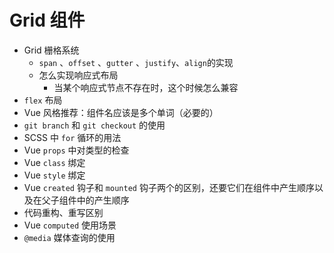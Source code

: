 # Grid 组件

- Grid 栅格系统
  - `span` 、`offset` 、`gutter` 、`justify`、`align`的实现
  - 怎么实现响应式布局
    - 当某个响应式节点不存在时，这个时候怎么兼容
- `flex` 布局
- Vue 风格推荐：组件名应该是多个单词（必要的）
- `git branch` 和 `git checkout` 的使用
- SCSS 中 `for` 循环的用法
- Vue `props` 中对类型的检查
- Vue `class` 绑定
- Vue `style` 绑定
- Vue `created` 钩子和 `mounted` 钩子两个的区别，还要它们在组件中产生顺序以及在父子组件中的产生顺序
- 代码重构、重写区别
- Vue `computed` 使用场景
- `@media` 媒体查询的使用

